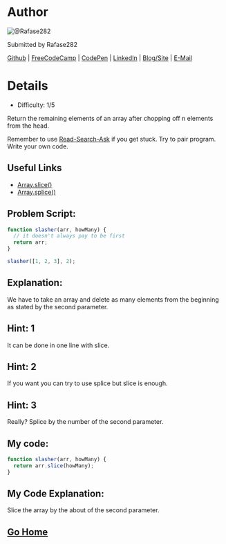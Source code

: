 # Author
![@Rafase282](https://avatars0.githubusercontent.com/Rafase282?&s=128)

Submitted by Rafase282

[Github](https://github.com/Rafase282) | [FreeCodeCamp](http://www.freecodecamp.com/rafase282) | [CodePen](http://codepen.io/Rafase282/) | [LinkedIn](https://www.linkedin.com/in/rafase282) | [Blog/Site](https://rafase282.wordpress.com/) | [E-Mail](mailto:rafase282@gmail.com)

# Details
- Difficulty: 1/5

Return the remaining elements of an array after chopping off n elements from the head.

Remember to use [ Read-Search-Ask](http://github.com/FreeCodeCamp/freecodecamp/wiki/How-to-get-help-when-you-get-stuck) if you get stuck. Try to pair program. Write your own code.

## Useful Links
- [Array.slice()](https://developer.mozilla.org/en-US/docs/Web/JavaScript/Reference/Global_Objects/Array/slice)
- [Array.splice()](https://developer.mozilla.org/en-US/docs/Web/JavaScript/Reference/Global_Objects/Array/splice)

## Problem Script:

```js
function slasher(arr, howMany) {
  // it doesn't always pay to be first
  return arr;
}

slasher([1, 2, 3], 2);
```

## Explanation:
We have to take an array and delete as many elements from the beginning as stated by the second parameter.

## Hint: 1
It can be done in one line with slice.

## Hint: 2
If you want you can try to use splice but slice is enough.

## Hint: 3
Really? Splice by the number of the second parameter.

## My code:

```js
function slasher(arr, howMany) {
  return arr.slice(howMany);
}
```

## My Code Explanation:
Slice the array by the about of the second parameter.

## [Go Home](https://github.com/Rafase282/My-FreeCodeCamp-Code/wiki)
